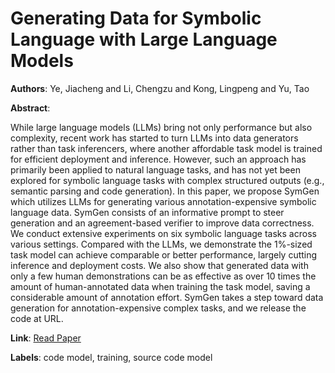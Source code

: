 # Generating Data for Symbolic Language with Large Language Models

**Authors**: Ye, Jiacheng and Li, Chengzu and Kong, Lingpeng and Yu, Tao

**Abstract**:

While large language models (LLMs) bring not only performance but also complexity, recent work has started to turn LLMs into data generators rather than task inferencers, where another affordable task model is trained for efficient deployment and inference. However, such an approach has primarily been applied to natural language tasks, and has not yet been explored for symbolic language tasks with complex structured outputs (e.g., semantic parsing and code generation). In this paper, we propose SymGen which utilizes LLMs for generating various annotation-expensive symbolic language data. SymGen consists of an informative prompt to steer generation and an agreement-based verifier to improve data correctness. We conduct extensive experiments on six symbolic language tasks across various settings. Compared with the LLMs, we demonstrate the 1%-sized task model can achieve comparable or better performance, largely cutting inference and deployment costs. We also show that generated data with only a few human demonstrations can be as effective as over 10 times the amount of human-annotated data when training the task model, saving a considerable amount of annotation effort. SymGen takes a step toward data generation for annotation-expensive complex tasks, and we release the code at URL.

**Link**: [Read Paper](https://doi.org/10.18653/v1/2023.emnlp-main.523)

**Labels**: code model, training, source code model
